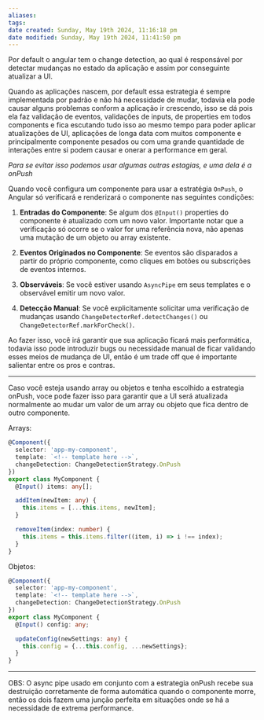 ```yaml
---
aliases: 
tags: 
date created: Sunday, May 19th 2024, 11:16:18 pm
date modified: Sunday, May 19th 2024, 11:41:50 pm
---
```

Por default o angular tem o change detection, ao qual é responsável por detectar mudanças no estado da aplicação e assim por conseguinte atualizar a UI.

Quando as aplicações nascem, por default essa estrategia é sempre implementada por padrão e não há necessidade de mudar, todavia ela pode causar alguns problemas conform a aplicação ir crescendo, isso se dá pois ela faz validação de eventos, validações de inputs, de properties em todos components e fica escutando tudo isso ao mesmo tempo para poder aplicar atualizações de UI, aplicações de longa data com muitos componente e principalmente componente pesados ou com uma grande quantidade de interações entre si podem causar e onerar a performance em geral.

*Para se evitar isso podemos usar algumas outras estagias, e uma dela é a onPush*

Quando você configura um componente para usar a estratégia `OnPush`, o Angular só verificará e renderizará o componente nas seguintes condições:

1. **Entradas do Componente**: Se algum dos `@Input()` properties do componente é atualizado com um novo valor. Importante notar que a verificação só ocorre se o valor for uma referência nova, não apenas uma mutação de um objeto ou array existente.
    
2. **Eventos Originados no Componente**: Se eventos são disparados a partir do próprio componente, como cliques em botões ou subscrições de eventos internos.
    
3. **Observáveis**: Se você estiver usando `AsyncPipe` em seus templates e o observável emitir um novo valor.
    
4. **Detecção Manual**: Se você explicitamente solicitar uma verificação de mudanças usando `ChangeDetectorRef.detectChanges()` ou `ChangeDetectorRef.markForCheck()`.

Ao fazer isso, você irá garantir que sua aplicação ficará mais performática, todavia isso pode introduzir bugs ou necessidade manual de ficar validando esses meios de mudança de UI, então é um trade off que é importante salientar entre os pros e contras.

---

Caso você esteja usando array ou objetos e tenha escolhido a estrategia onPush, voce pode fazer isso para garantir que a UI será atualizada normalmente ao mudar um valor de um array ou objeto que fica dentro de outro componente.

Arrays:

```typescript
@Component({
  selector: 'app-my-component',
  template: `<!-- template here -->`,
  changeDetection: ChangeDetectionStrategy.OnPush
})
export class MyComponent {
  @Input() items: any[];

  addItem(newItem: any) {
    this.items = [...this.items, newItem]; 
  }

  removeItem(index: number) {
    this.items = this.items.filter((item, i) => i !== index);
  }
}
```

Objetos:

```typescript
@Component({
  selector: 'app-my-component',
  template: `<!-- template here -->`,
  changeDetection: ChangeDetectionStrategy.OnPush
})
export class MyComponent {
  @Input() config: any;

  updateConfig(newSettings: any) {
    this.config = {...this.config, ...newSettings}; 
  }
}
```

---

OBS: O async pipe usado em conjunto com a estrategia onPush recebe sua destruição corretamente de forma automática quando o componente morre, então os dois fazem uma junção perfeita em situações onde se há a necessidade de extrema performance.